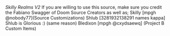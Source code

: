 *Skilly Realms V2*
If you are willing to use this source, make sure you credit the Fabiano Swagger of Doom Source Creators as well as;
Skilly [mpgh @nobody77](Source Customizations)
Shlub [3281932138291  names kappa] Shlub is Glorious :) (same reason)
Bledixon [mpgh @cxydsaewq] (Project B Custom Items)
